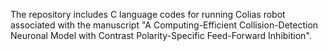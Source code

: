The repository includes C language codes for running Colias robot associated with the manuscript "A Computing-Efficient Collision-Detection Neuronal Model with Contrast Polarity-Specific Feed-Forward Inhibition".
